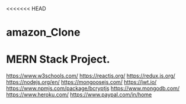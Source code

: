 <<<<<<< HEAD
# amazon_Clone
MERN Stack Project.
=======
https://www.w3schools.com/
https://reactjs.org/
https://redux.js.org/
https://nodejs.org/en/
https://mongoosejs.com/
https://jwt.io/
https://www.npmjs.com/package/bcryptjs
https://www.mongodb.com/
https://www.heroku.com/
https://www.paypal.com/in/home
